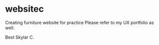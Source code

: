 # websitec
Creating furniture website for practice 
Please refer to my UX portfolio as well. 


Best Skylar C.
